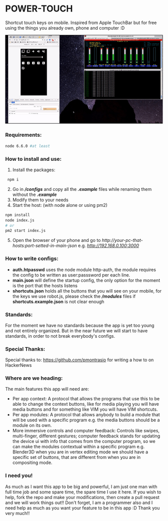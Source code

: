 # POWER-TOUCH
Shortcut touch keys on mobile. Inspired from Apple TouchBar but for free using the things you already own, phone and computer :D

![Alt text](/demo.gif?raw=true "Optional Title")

### Requirements:
```bash
node 6.6.0 #at least
```

### How to install and use:
1. Install the packages:
```bash
 npm i
 ```
2. Go in ***/configs*** and copy all the ***.example*** files while renaming them without the ***.example***
3. Modify them to your needs
4. Start the host: (with node alone or using pm2)
```bash
npm install
node index.js
# or
pm2 start index.js
```
5. Open the browser of your phone and go to *http://your-pc-that-hosts:port-setted-in-main-json*
e.g. *http://192.168.0.100:3000*


### How to write configs:
* **auth.htpasswd** uses the node module http-auth, the module requires the config to be written as user:passsword per each line.
* **main.json** will define the startup config, the only option for the moment is the port that the hosts listens
* **shortcuts.json** holds all the buttons that you will see on your mobile, for the keys we use robot.js, please check the ***/modules*** files if **shortcuts.example.json** is not clear enough


### Standards:
For the moment we have no standards because the app is yet too young and not entirely organized. But in the near future we will start to have standards, in order to not break everybody's configs.

### Special Thanks:
Special thanks to: https://github.com/pmontrasio for writing a how to on HackerNews


### Where are we heading:
The main features this app will need are:
* Per app context: A protocol that allows the programs that use this to be able to change the context buttons, like for media playing you will have media buttons and for something like VIM you will have VIM shortcuts.
* Per app modules: A protocol that allows anybody to build a module that will be used with a specific program e.g. the media buttons should be a module on its own.
* More immersive controls and computer feedback: Controls like swipes, multi-finger, different gestures; computer feedback stands for updating the device ui with info that comes from the computer program, so we can make the modules contextual within a specific program e.g. Blender3D when you are in vertex editing mode we should have a specific set of buttons, that are different from when you are in compositing mode.

### I need you!
As much as I want this app to be big and powerful, I am just one man with full time job and some spare time, the spare time I use it here.
If you wish to help, fork the repo and make your modifications, then create a pull request and we will work things out!!
Don't forget, I am a programmer also and I need help as much as you want your feature to be in this app :D Thank you very much!!
